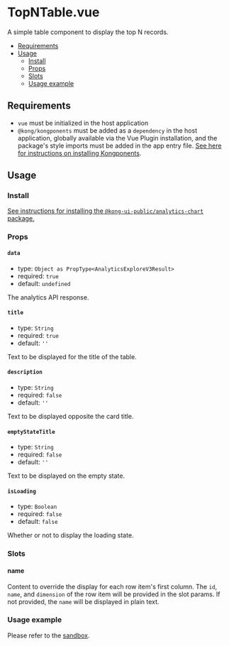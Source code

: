 # TopNTable.vue

A simple table component to display the top N records.

- [Requirements](#requirements)
- [Usage](#usage)
  - [Install](#install)
  - [Props](#props)
  - [Slots](#slots)
  - [Usage example](#usage-example)

## Requirements

- `vue` must be initialized in the host application
- `@kong/kongponents` must be added as a `dependency` in the host application, globally available via the Vue Plugin installation, and the package's style imports must be added in the app entry file. [See here for instructions on installing Kongponents](https://kongponents.konghq.com/#globally-install-all-kongponents).

## Usage

### Install

[See instructions for installing the `@kong-ui-public/analytics-chart` package.](../README.md#install)

### Props

#### `data`

- type: `Object as PropType<AnalyticsExploreV3Result>`
- required: `true`
- default: `undefined`

The analytics API response.

#### `title`

- type: `String`
- required: `true`
- default: `''`

Text to be displayed for the title of the table.

#### `description`

- type: `String`
- required: `false`
- default: `''`

Text to be displayed opposite the card title.

#### `emptyStateTitle`

- type: `String`
- required: `false`
- default: `''`

Text to be displayed on the empty state.

#### `isLoading`

- type: `Boolean`
- required: `false`
- default: `false`

Whether or not to display the loading state.

### Slots

#### name

Content to override the display for each row item's first column. The `id`, `name`, and `dimension` of the row item will be provided in the slot params. If not provided, the `name` will be displayed in plain text.

### Usage example

Please refer to the [sandbox](../sandbox/App.vue).
